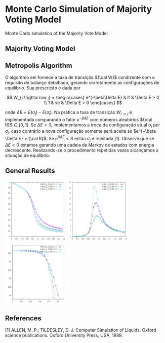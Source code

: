 # Monte Carlo Simulation of Majority Voting Model

Monte Carlo simulation of the Majority Vote Model 

## Majority Voting Model

## Metropolis Algorithm

O algoritmo em fornece a taxa de transição ${\cal W}$ condizente com o 
requisito de balanço detalhado, gerando corretamente as configurações de 
equilíbrio. Sua prescrição é dada por

$$
W_{i \rightarrow j} = 
\begin{cases} 
e^{-\beta\Delta E} & if & \Delta E > 0 \\
1 & se & \Delta E > 0
\end{cases}
$$

onde $\Delta E = E(\sigma_j ) − E(\sigma_i)$. Na prática a taxa de transição $W_{i \rightarrow j}$ 
é implementada comparando o fator $e^{-\beta\Delta E}$ com números aleatórios 
${\cal R}$ $\in$ $[0, 1]$. Se $\Delta E < 0$, implementamos a troca da configuração 
atual $\sigma_i$ por $\sigma_j$, caso contrário a nova configuração somente será 
aceita se $e^{−\beta \Delta E} > {\cal R}$. Se $e^{\beta \Delta E} < R$ então 
$\sigma_j$ é rejeitada [1]. Observe que se $\Delta E < 0$ estamos gerando uma 
cadeia de Markov de estados com energia decrescente. Realizando-se o procedimento 
repetidas vezes alcançamos a situação de equilíbrio.

## General Results

<img src="./img/magn.png" width="200" height="200" class="center" /><img src="./img/susce.png" width="200" height="200" class="center" />
<img src="./img/bind.png" width="200" height="200" class="center" />


## References

[1] ALLEN, M. P.; TILDESLEY, D. J. Computer Simulation of Liquids. Oxford science
publications. Oxford University Press, USA, 1989.